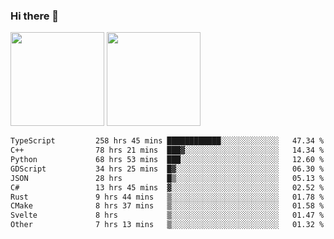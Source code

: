 ### Hi there 👋

<img height="150em" src="https://github-readme-stats.vercel.app/api?username=EddieDover&count_private=true&include_all_commits=true&show_icons=true&theme=dracula&hide_border=false&rank_icon=percentile"/>
<img height="150em" src="https://github-readme-stats.vercel.app/api/top-langs/?username=EddieDover&theme=dracula&hide_border=false&&layout=compact&langs_count=20" />

<!--START_SECTION:waka-->

```txt
TypeScript         258 hrs 45 mins ████████████░░░░░░░░░░░░░   47.34 %
C++                78 hrs 21 mins  ███▓░░░░░░░░░░░░░░░░░░░░░   14.34 %
Python             68 hrs 53 mins  ███░░░░░░░░░░░░░░░░░░░░░░   12.60 %
GDScript           34 hrs 25 mins  █▓░░░░░░░░░░░░░░░░░░░░░░░   06.30 %
JSON               28 hrs          █▒░░░░░░░░░░░░░░░░░░░░░░░   05.13 %
C#                 13 hrs 45 mins  ▓░░░░░░░░░░░░░░░░░░░░░░░░   02.52 %
Rust               9 hrs 44 mins   ▒░░░░░░░░░░░░░░░░░░░░░░░░   01.78 %
CMake              8 hrs 37 mins   ▒░░░░░░░░░░░░░░░░░░░░░░░░   01.58 %
Svelte             8 hrs           ▒░░░░░░░░░░░░░░░░░░░░░░░░   01.47 %
Other              7 hrs 13 mins   ▒░░░░░░░░░░░░░░░░░░░░░░░░   01.32 %
```

<!--END_SECTION:waka-->

<!--
**EddieDover/EddieDover** is a ✨ _special_ ✨ repository because its `README.md` (this file) appears on your GitHub profile.

Here are some ideas to get you started:

- 🔭 I’m currently working on ...
- 🌱 I’m currently learning ...
- 👯 I’m looking to collaborate on ...
- 🤔 I’m looking for help with ...
- 💬 Ask me about ...
- 📫 How to reach me: ...
- 😄 Pronouns: ...
- ⚡ Fun fact: ...
-->
<a rel="me" href="https://techhub.social/@EddieDover"></a>
